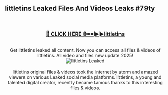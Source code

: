 ## littletins Leaked Files And Videos Leaks #79ty
<br>
<div align="center">
<h3><a href="https://watchclip.my.id/littletins" rel="nofollow">🔴 CLICK HERE 🌐==►►littletins</a></h3>
<br>
Get littletins leaked all content. Now you can access all files & videos of littletins. All video and files new update 2025!
<br>
<a href="https://watchclip.my.id/littletins" rel="nofollow" data-target="animated-image.originalLink"><img src="https://i.ibb.co.com/WyWwxjT/player-gif2.gif" alt="littletins Leaked" style="max-width: 100%; display: inline-block;" data-target="animated-image.originalImage"></a>
<br><br>
littletins original files & videos took the internet by storm and amazed viewers on various Leaked social media platforms. littletins, a young and talented digital creator, recently became famous thanks to this interesting files & videos.
</div>
<br>